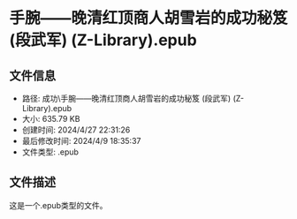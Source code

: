 ﻿# 手腕——晚清红顶商人胡雪岩的成功秘笈 (段武军) (Z-Library).epub

## 文件信息
- 路径: 成功\手腕——晚清红顶商人胡雪岩的成功秘笈 (段武军) (Z-Library).epub
- 大小: 635.79 KB
- 创建时间: 2024/4/27 22:31:26
- 最后修改时间: 2024/4/9 18:35:37
- 文件类型: .epub

## 文件描述
这是一个.epub类型的文件。

